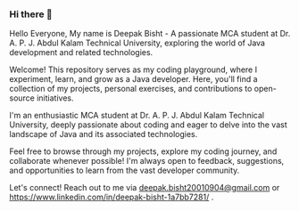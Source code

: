 ### Hi there 👋
Hello Everyone, My name is Deepak Bisht - A passionate MCA student at Dr. A. P. J. Abdul Kalam Technical University, exploring the world of Java development and related technologies.

Welcome! This repository serves as my coding playground, where I experiment, learn, and grow as a Java developer. Here, you'll find a collection of my projects, personal exercises, and contributions to open-source initiatives.

I'm an enthusiastic MCA student at Dr. A. P. J. Abdul Kalam Technical University, deeply passionate about coding and eager to delve into the vast landscape of Java and its associated technologies.

Feel free to browse through my projects, explore my coding journey, and collaborate whenever possible! I'm always open to feedback, suggestions, and opportunities to learn from the vast developer community.


Let's connect! Reach out to me via deepak.bisht20010904@gmail.com or https://www.linkedin.com/in/deepak-bisht-1a7bb7281/ .
<!--
**Deepak492001/Deepak492001** is a ✨ _special_ ✨ repository because its `README.md` (this file) appears on your GitHub profile.

Here are some ideas to get you started:

- 🔭 I’m currently working on ...
- 🌱 I’m currently learning ...
- 👯 I’m looking to collaborate on ...
- 🤔 I’m looking for help with ...
- 💬 Ask me about ...
- 📫 How to reach me: ...
- 😄 Pronouns: ...
- ⚡ Fun fact: ...
-->
